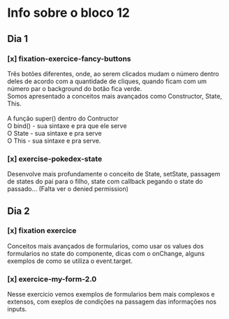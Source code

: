 # Info sobre o bloco 12
## Dia 1
### [x] fixation-exercice-fancy-buttons
Três botões diferentes, onde, ao serem clicados mudam o número dentro deles de acordo com a quantidade de cliques, quando ficam com um número par o background do botão fica verde. <br />
Somos apresentado a conceitos mais avançados como Constructor, State, This. <br /> <br />
A função super() dentro do Contructor <br />
O bind() - sua sintaxe e pra que ele serve <br />
O State - sua sintaxe e pra serve <br />
O This - sua sintaxe e pra serve. <br />
### [x] exercise-pokedex-state
Desenvolve mais profundamente o conceito de State, setState, passagem de states do pai para o filho, state com callback pegando o state do passado... (Falta ver o denied permission)
## Dia 2
### [x] fixation exercice
Conceitos mais avançados de formularios, como usar os values dos formularios no state do componente, dicas com o onChange, alguns exemplos de como se utiliza o event.target.
### [x] exercice-my-form-2.0
Nesse exercicio vemos exemplos de formularios bem mais complexos e extensos, com exeplos de condições na passagem das informações nos inputs.
